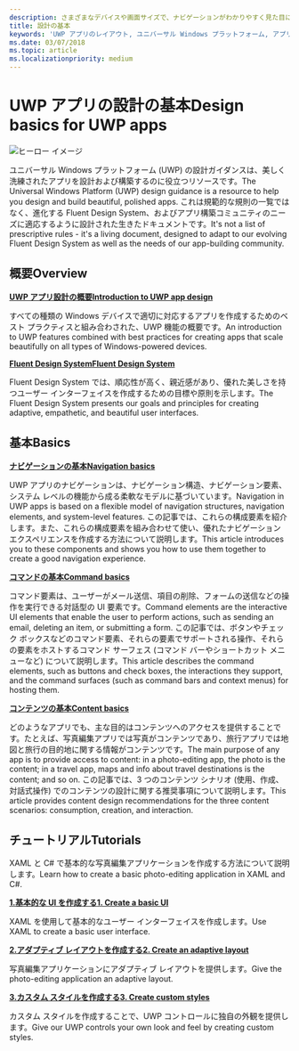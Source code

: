 ```yaml
---
description: さまざまなデバイスや画面サイズで、ナビゲーションがわかりやすく見た目にも優れた UWP アプリを設計およびコーディングする方法について説明します。
title: 設計の基本
keywords: 'UWP アプリのレイアウト, ユニバーサル Windows プラットフォーム, アプリの設計, インターフェイス'
ms.date: 03/07/2018
ms.topic: article
ms.localizationpriority: medium
---
```

# <a name="design-basics-for-uwp-apps"></a><span data-ttu-id="ac2d6-104">UWP アプリの設計の基本</span><span class="sxs-lookup"><span data-stu-id="ac2d6-104">Design basics for UWP apps</span></span>

![ヒーロー イメージ](images/header-design-basics.svg)

<span data-ttu-id="ac2d6-106">ユニバーサル Windows プラットフォーム (UWP) の設計ガイダンスは、美しく洗練されたアプリを設計および構築するのに役立つリソースです。</span><span class="sxs-lookup"><span data-stu-id="ac2d6-106">The Universal Windows Platform (UWP) design guidance is a resource to help you design and build beautiful, polished apps.</span></span> <span data-ttu-id="ac2d6-107">これは規範的な規則の一覧ではなく、進化する Fluent Design System、およびアプリ構築コミュニティのニーズに適応するように設計された生きたドキュメントです。</span><span class="sxs-lookup"><span data-stu-id="ac2d6-107">It's not a list of prescriptive rules - it's a living document, designed to adapt to our evolving Fluent Design System as well as the needs of our app-building community.</span></span> 

## <a name="overview"></a><span data-ttu-id="ac2d6-108">概要</span><span class="sxs-lookup"><span data-stu-id="ac2d6-108">Overview</span></span>

[<span data-ttu-id="ac2d6-109">**UWP アプリ設計の概要**</span><span class="sxs-lookup"><span data-stu-id="ac2d6-109">**Introduction to UWP app design**</span></span>](design-and-ui-intro.md)

<span data-ttu-id="ac2d6-110">すべての種類の Windows デバイスで適切に対応するアプリを作成するためのベスト プラクティスと組み合わされた、UWP 機能の概要です。</span><span class="sxs-lookup"><span data-stu-id="ac2d6-110">An introduction to UWP features combined with best practices for creating apps that scale beautifully on all types of Windows-powered devices.</span></span>

[<span data-ttu-id="ac2d6-111">**Fluent Design System**</span><span class="sxs-lookup"><span data-stu-id="ac2d6-111">**Fluent Design System**</span></span>](../fluent-design-system/index.md)

<span data-ttu-id="ac2d6-112">Fluent Design System では、順応性が高く、親近感があり、優れた美しさを持つユーザー インターフェイスを作成するための目標や原則を示します。</span><span class="sxs-lookup"><span data-stu-id="ac2d6-112">The Fluent Design System presents our goals and principles for creating adaptive, empathetic, and beautiful user interfaces.</span></span>

## <a name="basics"></a><span data-ttu-id="ac2d6-113">基本</span><span class="sxs-lookup"><span data-stu-id="ac2d6-113">Basics</span></span>

[<span data-ttu-id="ac2d6-114">**ナビゲーションの基本**</span><span class="sxs-lookup"><span data-stu-id="ac2d6-114">**Navigation basics**</span></span>](navigation-basics.md)

<span data-ttu-id="ac2d6-115">UWP アプリのナビゲーションは、ナビゲーション構造、ナビゲーション要素、システム レベルの機能から成る柔軟なモデルに基づいています。</span><span class="sxs-lookup"><span data-stu-id="ac2d6-115">Navigation in UWP apps is based on a flexible model of navigation structures, navigation elements, and system-level features.</span></span> <span data-ttu-id="ac2d6-116">この記事では、これらの構成要素を紹介します。また、これらの構成要素を組み合わせて使い、優れたナビゲーション エクスペリエンスを作成する方法について説明します。</span><span class="sxs-lookup"><span data-stu-id="ac2d6-116">This article introduces you to these components and shows you how to use them together to create a good navigation experience.</span></span>

[<span data-ttu-id="ac2d6-117">**コマンドの基本**</span><span class="sxs-lookup"><span data-stu-id="ac2d6-117">**Command basics**</span></span>](commanding-basics.md)

<span data-ttu-id="ac2d6-118">コマンド要素は、ユーザーがメール送信、項目の削除、フォームの送信などの操作を実行できる対話型の UI 要素です。</span><span class="sxs-lookup"><span data-stu-id="ac2d6-118">Command elements are the interactive UI elements that enable the user to perform actions, such as sending an email, deleting an item, or submitting a form.</span></span> <span data-ttu-id="ac2d6-119">この記事では、ボタンやチェック ボックスなどのコマンド要素、それらの要素でサポートされる操作、それらの要素をホストするコマンド サーフェス (コマンド バーやショートカット メニューなど) について説明します。</span><span class="sxs-lookup"><span data-stu-id="ac2d6-119">This article describes the command elements, such as buttons and check boxes, the interactions they support, and the command surfaces (such as command bars and context menus) for hosting them.</span></span>

[<span data-ttu-id="ac2d6-120">**コンテンツの基本**</span><span class="sxs-lookup"><span data-stu-id="ac2d6-120">**Content basics**</span></span>](content-basics.md)

<span data-ttu-id="ac2d6-121">どのようなアプリでも、主な目的はコンテンツへのアクセスを提供することです。たとえば、写真編集アプリでは写真がコンテンツであり、旅行アプリでは地図と旅行の目的地に関する情報がコンテンツです。</span><span class="sxs-lookup"><span data-stu-id="ac2d6-121">The main purpose of any app is to provide access to content: in a photo-editing app, the photo is the content; in a travel app, maps and info about travel destinations is the content; and so on.</span></span> <span data-ttu-id="ac2d6-122">この記事では、3 つのコンテンツ シナリオ (使用、作成、対話式操作) でのコンテンツの設計に関する推奨事項について説明します。</span><span class="sxs-lookup"><span data-stu-id="ac2d6-122">This article provides content design recommendations for the three content scenarios: consumption, creation, and interaction.</span></span>

## <a name="tutorials"></a><span data-ttu-id="ac2d6-123">チュートリアル</span><span class="sxs-lookup"><span data-stu-id="ac2d6-123">Tutorials</span></span>

<span data-ttu-id="ac2d6-124">XAML と C# で基本的な写真編集アプリケーションを作成する方法について説明します。</span><span class="sxs-lookup"><span data-stu-id="ac2d6-124">Learn how to create a basic photo-editing application in XAML and C#.</span></span>
<!-- <img src="images/landing-page/photolab-50.png" style="{height: 339px}" alt=" " /> -->

[<span data-ttu-id="ac2d6-125">**1.基本的な UI を作成する**</span><span class="sxs-lookup"><span data-stu-id="ac2d6-125">**1. Create a basic UI**</span></span>](xaml-basics-ui.md)

<span data-ttu-id="ac2d6-126">XAML を使用して基本的なユーザー インターフェイスを作成します。</span><span class="sxs-lookup"><span data-stu-id="ac2d6-126">Use XAML to create a basic user interface.</span></span>

[<span data-ttu-id="ac2d6-127">**2.アダプティブ レイアウトを作成する**</span><span class="sxs-lookup"><span data-stu-id="ac2d6-127">**2. Create an adaptive layout**</span></span>](xaml-basics-adaptive-layout.md)

<span data-ttu-id="ac2d6-128">写真編集アプリケーションにアダプティブ レイアウトを提供します。</span><span class="sxs-lookup"><span data-stu-id="ac2d6-128">Give the photo-editing application an adaptive layout.</span></span>

[<span data-ttu-id="ac2d6-129">**3.カスタム スタイルを作成する**</span><span class="sxs-lookup"><span data-stu-id="ac2d6-129">**3. Create custom styles**</span></span>](xaml-basics-style.md)

<span data-ttu-id="ac2d6-130">カスタム スタイルを作成することで、UWP コントロールに独自の外観を提供します。</span><span class="sxs-lookup"><span data-stu-id="ac2d6-130">Give our UWP controls your own look and feel by creating custom styles.</span></span>
